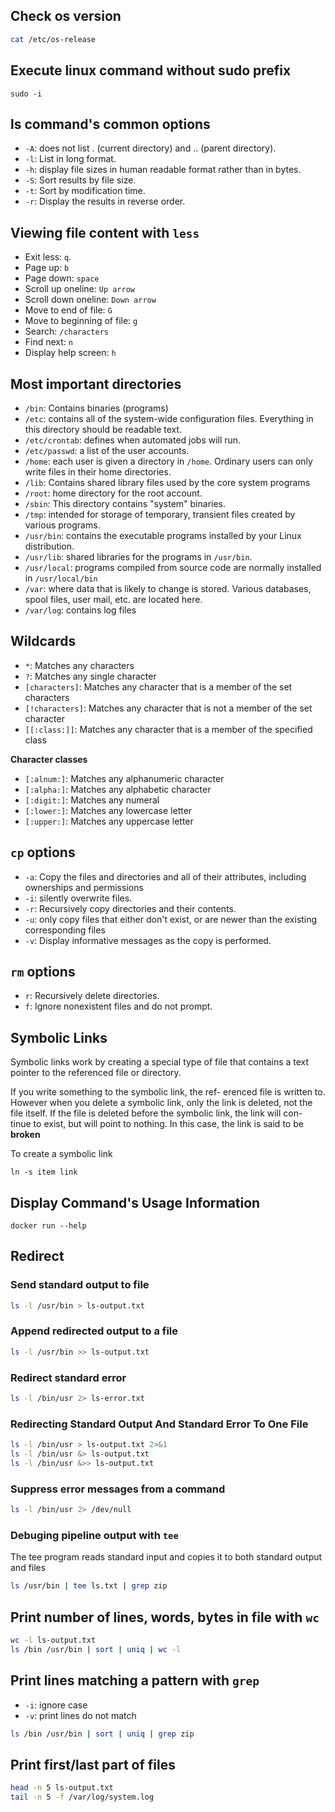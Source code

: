 ## Check os version

```bash
cat /etc/os-release
```

## Execute linux command without sudo prefix

```shell
sudo -i
```

## ls command's common options

- `-A`: does not list . (current directory) and .. (parent directory).
- `-l`: List in long format.
- `-h`: display file sizes in human readable format rather than in bytes.
- `-S`: Sort results by file size.
- `-t`: Sort by modification time.
- `-r`: Display the results in reverse order.


## Viewing file content with `less`

- Exit less: `q`.
- Page up: `b`
- Page down: `space`
- Scroll up oneline: `Up arrow`
- Scroll down oneline: `Down arrow`
- Move to end of file: `G`
- Move to beginning of file: `g`
- Search: `/characters`
- Find next: `n`
- Display help screen: `h`


## Most important directories

- `/bin`: Contains binaries (programs)
- `/etc`: contains all of the system-wide configuration files. Everything in this directory should be readable text.
- `/etc/crontab`: defines when automated jobs will run.
- `/etc/passwd`: a list of the user accounts.
- `/home`: each user is given a directory in `/home`. Ordinary users can only write files in their home
directories.
- `/lib`: Contains shared library files used by the core system programs
- `/root`: home directory for the root account.
- `/sbin`: This directory contains "system" binaries.
- `/tmp`: intended for storage of temporary, transient files created by various programs.
- `/usr/bin`: contains the executable programs installed by your Linux distribution.
- `/usr/lib`: shared libraries for the programs in `/usr/bin`.
- `/usr/local`: programs compiled from source code are normally installed in `/usr/local/bin`
- `/var`: where data that is likely to change is stored. Various databases, spool files, user mail, etc. are located here.
- `/var/log`: contains log files


## Wildcards

- `*`: Matches any characters
- `?`: Matches any single character
- `[characters]`: Matches any character that is a member of the set characters
- `[!characters]`: Matches any character that is not a member of the set character
- `[[:class:]]`: Matches any character that is a member of the specified class


**Character classes**

- `[:alnum:]`: Matches any alphanumeric character
- `[:alpha:]`: Matches any alphabetic character
- `[:digit:]`: Matches any numeral
- `[:lower:]`: Matches any lowercase letter
- `[:upper:]`: Matches any uppercase letter


## `cp` options

- `-a`: Copy the files and directories and all of their attributes, including ownerships and permissions
- `-i`: silently overwrite files.
- `-r`: Recursively copy directories and their contents.
- `-u`: only copy files that either don't exist, or are newer than the existing corresponding files
- `-v`: Display informative messages as the copy is performed.


## `rm` options

- `r`: Recursively delete directories.
- `f`: Ignore nonexistent files and do not prompt.


## Symbolic Links

Symbolic links work by creating a special type of file that contains a text pointer to the referenced file or directory.

If you write something to the symbolic link, the ref- erenced file is written to. However when you delete a symbolic link, only the link is deleted, not the file itself. If the file is deleted before the symbolic link, the link will con- tinue to exist, but will point to nothing. In this case, the link is said to be **broken**

To create a symbolic link

```shell
ln -s item link
```

## Display Command's Usage Information

```shell
docker run --help
```


## Redirect

### Send standard output to file

```bash
ls -l /usr/bin > ls-output.txt
```


### Append redirected output to a file

```bash
ls -l /usr/bin >> ls-output.txt
```


### Redirect standard error

```bash
ls -l /bin/usr 2> ls-error.txt
```

### Redirecting Standard Output And Standard Error To One File

```bash
ls -l /bin/usr > ls-output.txt 2>&1
ls -l /bin/usr &> ls-output.txt
ls -l /bin/usr &>> ls-output.txt
```

### Suppress error messages from a command

```bash
ls -l /bin/usr 2> /dev/null
```


### Debuging pipeline output with `tee`

The tee program reads standard input and copies it to both standard output and files

```bash
ls /usr/bin | tee ls.txt | grep zip
```


## Print number of lines, words, bytes in file with `wc`

```bash
wc -l ls-output.txt
ls /bin /usr/bin | sort | uniq | wc -l
```


## Print lines matching a pattern with `grep`

- `-i`: ignore case
- `-v`: print lines do not match

```bash
ls /bin /usr/bin | sort | uniq | grep zip
```


## Print first/last part of files

```bash
head -n 5 ls-output.txt
tail -n 5 -f /var/log/system.log
```


